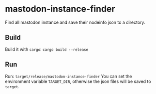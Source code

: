 # mastodon-instance-finder
Find all mastodon instance and save their nodeinfo json to a directory.

## Build
Build it with `cargo`:
```cargo build --release```

## Run
Run: ```target/release/mastodon-instance-finder```
You can set the environment variable `TARGET_DIR`, otherwise the json files will be saved to `target`.